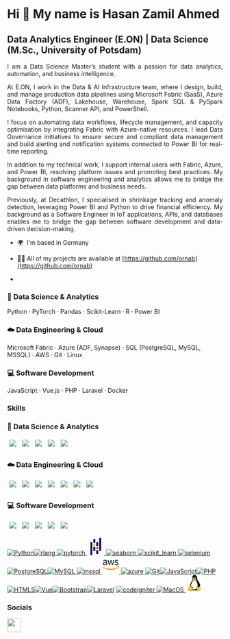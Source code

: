 Hi 👋 My name is Hasan Zamil Ahmed
==================================

Data Analytics Engineer (E.ON) | Data Science (M.Sc., University of Potsdam)
-----------------------------------------------------------------------------

<p style="text-align: justify;">I am a Data Science Master’s student with a passion for data analytics, automation, and business intelligence. </p>
<p style="text-align: justify;">At E.ON, I work in the Data & AI Infrastructure team, where I design, build, and manage production data pipelines using Microsoft Fabric (SaaS), Azure Data Factory (ADF), Lakehouse, Warehouse, Spark SQL & PySpark Notebooks, Python, Scanner API, and PowerShell.</p>
<p style="text-align: justify;">I focus on automating data workflows, lifecycle management, and capacity optimisation by integrating Fabric with Azure-native resources. I lead Data Governance initiatives to ensure secure and compliant data management and build alerting and notification systems connected to Power BI for real-time reporting.</p>
<p style="text-align: justify;">In addition to my technical work, I support internal users with Fabric, Azure, and Power BI, resolving platform issues and promoting best practices. My background in software engineering and analytics allows me to bridge the gap between data platforms and business needs.</p>
<p style="text-align: justify;">Previously, at Decathlon, I specialised in shrinkage tracking and anomaly detection, leveraging Power BI and Python to drive financial efficiency. My background as a Software Engineer in IoT applications, APIs, and databases enables me to bridge the gap between software development and data-driven decision-making.</p>


* 🌍  I'm based in Germany
* 👨‍💻 All of my projects are available at [https://github.com/ornab](https://github.com/ornab)

* 

### 🧠 Data Science & Analytics
Python · PyTorch · Pandas · Scikit-Learn · R · Power BI  

### ☁️ Data Engineering & Cloud
Microsoft Fabric · Azure (ADF, Synapse) · SQL (PostgreSQL, MySQL, MSSQL) · AWS · Git · Linux  

### 💻 Software Development
JavaScript · Vue.js · PHP · Laravel · Docker  



### Skills

### 🧠 Data Science & Analytics
<p>
  <img src="https://cdn.jsdelivr.net/gh/devicons/devicon/icons/python/python-original.svg" width="40" style="margin: 5px;"/> 
  <img src="https://cdn.jsdelivr.net/gh/devicons/devicon/icons/pytorch/pytorch-original.svg" width="40" style="margin: 5px;"/> 
  <img src="https://cdn.jsdelivr.net/gh/devicons/devicon/icons/pandas/pandas-original.svg" width="40" style="margin: 5px;"/> 
  <img src="https://cdn.jsdelivr.net/gh/devicons/devicon/icons/r/r-original.svg" width="40" style="margin: 5px;"/> 
  <img src="https://cdn.jsdelivr.net/gh/devicons/devicon/icons/scikitlearn/scikitlearn-original.svg" width="40" style="margin: 5px;"/> 
</p>

### ☁️ Data Engineering & Cloud
<p>
  <img src="https://cdn.jsdelivr.net/gh/devicons/devicon/icons/azure/azure-original.svg" width="40" style="margin: 5px;"/> 
  <img src="https://cdn.jsdelivr.net/gh/devicons/devicon/icons/mysql/mysql-original.svg" width="40" style="margin: 5px;"/> 
  <img src="https://cdn.jsdelivr.net/gh/devicons/devicon/icons/postgresql/postgresql-original.svg" width="40" style="margin: 5px;"/> 
  <img src="https://cdn.jsdelivr.net/gh/devicons/devicon/icons/microsoftsqlserver/microsoftsqlserver-plain.svg" width="40" style="margin: 5px;"/> 
  <img src="https://cdn.jsdelivr.net/gh/devicons/devicon/icons/amazonwebservices/amazonwebservices-original.svg" width="40" style="margin: 5px;"/> 
  <img src="https://cdn.jsdelivr.net/gh/devicons/devicon/icons/git/git-original.svg" width="40" style="margin: 5px;"/> 
  <img src="https://cdn.jsdelivr.net/gh/devicons/devicon/icons/linux/linux-original.svg" width="40" style="margin: 5px;"/> 
</p>

### 💻 Software Development
<p>
  <img src="https://cdn.jsdelivr.net/gh/devicons/devicon/icons/javascript/javascript-original.svg" width="40" style="margin: 5px;"/> 
  <img src="https://cdn.jsdelivr.net/gh/devicons/devicon/icons/vuejs/vuejs-original.svg" width="40" style="margin: 5px;"/> 
  <img src="https://cdn.jsdelivr.net/gh/devicons/devicon/icons/php/php-original.svg" width="40" style="margin: 5px;"/> 
  <img src="https://cdn.jsdelivr.net/gh/devicons/devicon/icons/laravel/laravel-original.svg" width="40" style="margin: 5px;"/> 
  <img src="https://cdn.jsdelivr.net/gh/devicons/devicon/icons/docker/docker-original.svg" width="40" style="margin: 5px;"/> 
</p>



<p align="left">
<a href="https://www.python.org/" target="_blank" rel="noreferrer"><img src="https://raw.githubusercontent.com/danielcranney/readme-generator/main/public/icons/skills/python-colored.svg" width="36" height="36" alt="Python" /></a><a href="https://www.r-project.org/" target="_blank" rel="noreferrer"><img src="https://raw.githubusercontent.com/danielcranney/readme-generator/main/public/icons/skills/rlang-colored.svg" width="36" height="36" alt="rlang" /></a><a href="https://pytorch.org/" target="_blank" rel="noreferrer"> <img src="https://www.vectorlogo.zone/logos/pytorch/pytorch-icon.svg" alt="pytorch" width="40" height="40"/> </a><a href="https://pandas.pydata.org/" target="_blank" rel="noreferrer"> <img src="https://raw.githubusercontent.com/devicons/devicon/2ae2a900d2f041da66e950e4d48052658d850630/icons/pandas/pandas-original.svg" alt="pandas" width="40" height="40"/> </a><a href="https://seaborn.pydata.org/" target="_blank" rel="noreferrer"> <img src="https://seaborn.pydata.org/_images/logo-mark-lightbg.svg" alt="seaborn" width="40" height="40"/> </a><a href="https://scikit-learn.org/" target="_blank" rel="noreferrer"> <img src="https://upload.wikimedia.org/wikipedia/commons/0/05/Scikit_learn_logo_small.svg" alt="scikit_learn" width="40" height="40"/> </a> <a href="https://www.selenium.dev" target="_blank" rel="noreferrer"> <img src="https://raw.githubusercontent.com/detain/svg-logos/780f25886640cef088af994181646db2f6b1a3f8/svg/selenium-logo.svg" alt="selenium" width="40" height="40"/> </a><a href="https://www.postgresql.org/" target="_blank" rel="noreferrer"><img src="https://raw.githubusercontent.com/danielcranney/readme-generator/main/public/icons/skills/postgresql-colored.svg" width="36" height="36" alt="PostgreSQL" /></a><a href="https://www.mysql.com/" target="_blank" rel="noreferrer"><img src="https://raw.githubusercontent.com/danielcranney/readme-generator/main/public/icons/skills/mysql-colored.svg" width="36" height="36" alt="MySQL" /></a><a href="https://www.microsoft.com/en-us/sql-server" target="_blank" rel="noreferrer"> <img src="https://www.svgrepo.com/show/303229/microsoft-sql-server-logo.svg" alt="mssql" width="40" height="40"/> </a><a href="https://aws.amazon.com" target="_blank" rel="noreferrer"> <img src="https://raw.githubusercontent.com/devicons/devicon/master/icons/amazonwebservices/amazonwebservices-original-wordmark.svg" alt="aws" width="40" height="40"/> </a> <a href="https://azure.microsoft.com/en-in/" target="_blank" rel="noreferrer"> <img src="https://www.vectorlogo.zone/logos/microsoft_azure/microsoft_azure-icon.svg" alt="azure" width="40" height="40"/> </a><a href="https://git-scm.com/" target="_blank" rel="noreferrer"><img src="https://raw.githubusercontent.com/danielcranney/readme-generator/main/public/icons/skills/git-colored.svg" width="36" height="36" alt="Git" /></a><a href="https://developer.mozilla.org/en-US/docs/Web/JavaScript" target="_blank" rel="noreferrer"><img src="https://raw.githubusercontent.com/danielcranney/readme-generator/main/public/icons/skills/javascript-colored.svg" width="36" height="36" alt="JavaScript" /></a><a href="https://www.php.net/" target="_blank" rel="noreferrer"><img src="https://raw.githubusercontent.com/danielcranney/readme-generator/main/public/icons/skills/php-colored.svg" width="36" height="36" alt="PHP" /></a><a href="https://developer.mozilla.org/en-US/docs/Glossary/HTML5" target="_blank" rel="noreferrer"><img src="https://raw.githubusercontent.com/danielcranney/readme-generator/main/public/icons/skills/html5-colored.svg" width="36" height="36" alt="HTML5" /></a><a href="https://vuejs.org/" target="_blank" rel="noreferrer"><img src="https://raw.githubusercontent.com/danielcranney/readme-generator/main/public/icons/skills/vuejs-colored.svg" width="36" height="36" alt="Vue" /></a><a href="https://getbootstrap.com/" target="_blank" rel="noreferrer"><img src="https://raw.githubusercontent.com/danielcranney/readme-generator/main/public/icons/skills/bootstrap-colored.svg" width="36" height="36" alt="Bootstrap" /></a><a href="https://laravel.com/" target="_blank" rel="noreferrer"><img src="https://raw.githubusercontent.com/danielcranney/readme-generator/main/public/icons/skills/laravel-colored.svg" width="36" height="36" alt="Laravel" /></a> <a href="https://codeigniter.com" target="_blank" rel="noreferrer"> <img src="https://cdn.worldvectorlogo.com/logos/codeigniter.svg" alt="codeigniter" width="40" height="40"/> </a> <a href="https://apple.com" target="_blank" rel="noreferrer"><img src="https://raw.githubusercontent.com/danielcranney/readme-generator/main/public/icons/skills/macos-colored.svg" width="36" height="36" alt="MacOS" /></a><a href="https://www.linux.org/" target="_blank" rel="noreferrer"> <img src="https://raw.githubusercontent.com/devicons/devicon/master/icons/linux/linux-original.svg" alt="linux" width="40" height="40"/> </a>

</p>


### Socials

<p align="left"> <a href="https://www.linkedin.com/in/ornab-ahmed/" target="_blank" rel="noreferrer"> <picture> <source media="(prefers-color-scheme: dark)" srcset="https://raw.githubusercontent.com/danielcranney/readme-generator/main/public/icons/socials/linkedin-dark.svg" /> <source media="(prefers-color-scheme: light)" srcset="https://raw.githubusercontent.com/danielcranney/readme-generator/main/public/icons/socials/linkedin.svg" /> <img src="https://raw.githubusercontent.com/danielcranney/readme-generator/main/public/icons/socials/linkedin.svg" width="32" height="32" /> </picture> </a></p> 

<!--- <a href="https://www.github.com/ornab" target="_blank" rel="noreferrer"> <picture> <source media="(prefers-color-scheme: dark)" srcset="https://raw.githubusercontent.com/danielcranney/readme-generator/main/public/icons/socials/github-dark.svg" /> <source media="(prefers-color-scheme: light)" srcset="https://raw.githubusercontent.com/danielcranney/readme-generator/main/public/icons/socials/github.svg" /> <img src="https://raw.githubusercontent.com/danielcranney/readme-generator/main/public/icons/socials/github.svg" width="32" height="32" /> </picture> </a> -->

<!---

### My GitHub Stats

<a href="https://www.github.com/ornab" target="_blank" rel="noreferrer"><img src="https://img.shields.io/github/followers/ornab?logo=github&style=for-the-badge&color=0891b2&labelColor=000000" /></a>

<p><img align="left" src="https://github-readme-stats.vercel.app/api/top-langs?username=ornab&show_icons=true&locale=en&layout=compact" alt="ornab" /></p>

<p>&nbsp;<img align="center" src="https://github-readme-stats.vercel.app/api?username=ornab&show_icons=true&locale=en" alt="ornab" /></p>

<p><img align="center" src="https://github-readme-streak-stats.herokuapp.com/?user=ornab&" alt="ornab" /></p>
-->
<!---
<a href="http://www.github.com/ornab"><img src="https://github-readme-stats.vercel.app/api?username=ornab&show_icons=true&hide=contribs&count_private=true&title_color=14b8a6&text_color=000000&icon_color=0891b2&bg_color=ffffff&hide_border=true&show_icons=true" alt="ornab's GitHub stats" /></a>

<a href="http://www.github.com/ornab"><img src="https://github-readme-streak-stats.herokuapp.com/?user=ornab&stroke=000000&background=ffffff&ring=14b8a6&fire=14b8a6&currStreakNum=000000&currStreakLabel=14b8a6&sideNums=000000&sideLabels=000000&dates=000000&hide_border=true" /></a>

<a href="https://github.com/ornab" align="left"><img src="https://github-readme-stats.vercel.app/api/top-langs/?username=ornab&langs_count=10&title_color=14b8a6&text_color=000000&icon_color=0891b2&bg_color=ffffff&hide_border=true&locale=en&custom_title=Top%20%Languages" alt="Top Languages" /></a>
-->
